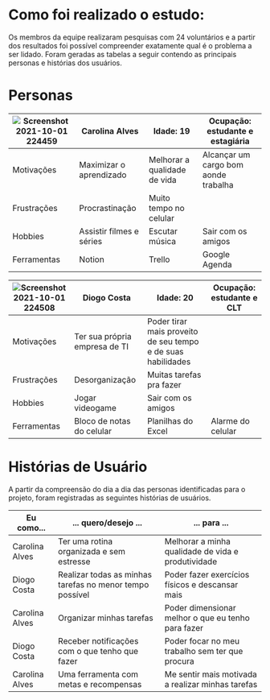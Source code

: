 # Como foi realizado o estudo:
Os membros da equipe realizaram pesquisas com 24 voluntários e a partir dos
resultados foi possível compreender exatamente qual é o problema a ser lidado. Foram
geradas as tabelas a seguir contendo as principais personas e histórias dos usuários.

# Personas
![Screenshot 2021-10-01 224459](https://user-images.githubusercontent.com/57562448/135700024-4d77e219-d80d-4282-9553-b6bf1f32b8b8.png) | Carolina Alves | Idade: 19 |Ocupação: estudante e estagiária|
--- | --- | --- | ---|
Motivações | Maximizar o aprendizado | Melhorar a qualidade de vida | Alcançar um cargo bom aonde trabalha |
Frustrações | Procrastinação | Muito tempo no celular | |
Hobbies | Assistir filmes e séries | Escutar música | Sair com os amigos
Ferramentas | Notion | Trello | Google Agenda | MIRO

![Screenshot 2021-10-01 224508](https://user-images.githubusercontent.com/57562448/135700160-3ced0552-46d7-47a3-b073-d3b20f366785.png) | Diogo Costa | Idade: 20 |Ocupação:  estudante e CLT|
--- | --- | --- | ---|
Motivações |Ter sua própria empresa de TI | Poder tirar mais proveito de seu tempo e de suas habilidades|  |
Frustrações | Desorganização | Muitas tarefas pra fazer | |
Hobbies | Jogar videogame | Sair com os amigos | |
Ferramentas | Bloco de notas do celular | Planilhas do Excel | Alarme do celular | Forest

# Histórias de Usuário
A partir da compreensão do dia a dia das personas identificadas para o projeto, foram
registradas as seguintes histórias de usuários.

Eu como... |... quero/desejo ... |... para ...|
--- | --- | --- | 
Carolina Alves |Ter uma rotina organizada e sem estresse| Melhorar a minha qualidade de vida e produtividade| 
Diogo Costa | Realizar todas as minhas tarefas no menor tempo possível | Poder fazer exercícios físicos e descansar mais |
Carolina Alves | Organizar minhas tarefas | Poder dimensionar melhor o que eu tenho para fazer |
Diogo Costa | Receber notificações com o que tenho que fazer | Poder focar no meu trabalho sem ter que procura |
Carolina Alves | Uma ferramenta com metas e recompensas | Me sentir mais motivada a realizar minhas tarefas
